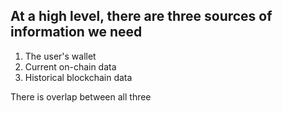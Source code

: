 ## At a high level, there are three sources of information we need

1. The user's wallet
2. Current on-chain data
3. Historical blockchain data

There is overlap between all three